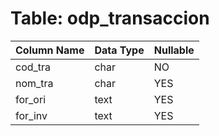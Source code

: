 # Table: odp_transaccion

| Column Name | Data Type | Nullable |
|-------------|-----------|----------|
| cod_tra | char | NO |
| nom_tra | char | YES |
| for_ori | text | YES |
| for_inv | text | YES |
